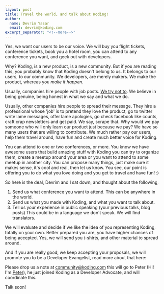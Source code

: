 ```yaml
---
layout: post
title: Travel the world, and talk about Koding!
author:
  name: Devrim Yasar
  email: devrim@koding.com
excerpt_separator: "<!--more-->"
---
```


Yes, we want our users to be our voice. We will buy you flight tickets, conference tickets, book you a hotel room, you can attend to any conference you want, and geek out with developers.

Why? Koding, is a new product, is a new community. But if you are reading this, you probably know that Koding doesn't belong to us. It belongs to our users, to our community. We developers, are merely makers. We make the product, whereas you _make it happen_.

<!--more-->

Usually, companies hire people with job posts. [We try not to][1]. We believe in being genuine, being honest in what we say and what we do.

Usually, other companies hire people to spread their message. They hire a professional whose 'job' is to pretend they love the product, go to twitter write lame messages, offer lame apologies, go check facebook like counts, craft crap newsletters and get paid. We say, scrape that. Why would we pay someone who will only learn our product just because we pay? We have so many users that are willing to contribute. We much rather pay our users, help them travel around, have fun and create much better voice for Koding.

You can attend to one or two conferences, or more. You know we have awesome users that build amazing stuff with Koding you can try to organize them, create a meetup around your area or you want to attend to some meetup in another city. You can propose many things, just make sure it makes sense, it's cool and real, then let us know. You see, our point is offering you to do what you love doing and you get to travel and have fun! :)

So here is the deal, Devrim and I sat down, and thought about the following,

1) Send us what conference you want to attend. This can be anywhere in the world.  
2) Send us what you made with Koding, and what you want to talk about.  
3) Tell us your experience in public speaking (your previous talks, blog posts) This could be in a language we don't speak. We will find translators.

We will evaluate and decide if we like the idea of you representing Koding, totally on your own. Better prepared you are, you have higher chances of being accepted. Yes, we will send you t-shirts, and other material to spread around.

And if you are really good, we keep accepting your proposals, we will promote you to be a Developer Evangelist, read more about that here:

Please drop us a note at community@koding.com this will go to Peter (Hi! I'm [Peter][2]), he just joined Koding as a Developer Advocate, and will coordinate this.

Talk soon!

[1]: http://blog.koding.com/2012/06/we-want-to-date-not-hire/
[2]: https://twitter.com/peterlie
